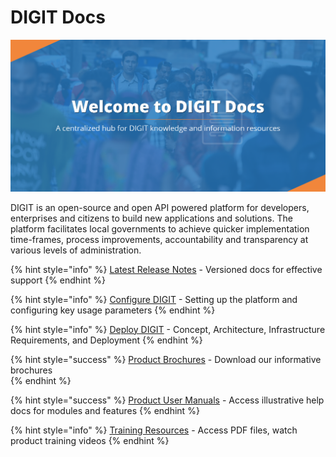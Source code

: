 # DIGIT Docs

![](.gitbook/assets/egov-docs-01.png)

DIGIT is an open-source and open API powered platform for developers, enterprises and citizens to build new applications and solutions. The platform facilitates local governments to achieve quicker implementation time-frames, process improvements, accountability and transparency at various levels of administration.

{% hint style="info" %}
[Latest Release Notes](modules-features/release-notes/) - Versioned docs for effective support
{% endhint %}

{% hint style="info" %}
[Configure DIGIT](install-digit/) - Setting up the platform and configuring key usage parameters
{% endhint %}

{% hint style="info" %}
[Deploy DIGIT](deploy-flow/) - Concept, Architecture, Infrastructure Requirements, and Deployment 
{% endhint %}

{% hint style="success" %}
[Product Brochures](modules-features/product-brochures.md) - Download our informative brochures  
{% endhint %}

{% hint style="success" %}
[Product User Manuals](modules-features/user-guides/) - Access illustrative help docs for modules and features
{% endhint %}

{% hint style="info" %}
[Training Resources](training-and-demo/) - Access PDF files, watch product training videos 
{% endhint %}

  


